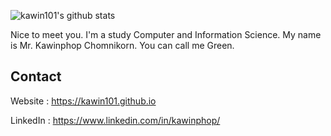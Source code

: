 ![kawin101's github stats](https://github-readme-stats.vercel.app/api?username=kawin101&show_icons=true)

Nice to meet you. I'm a study Computer and Information Science. My name is Mr. Kawinphop Chomnikorn. You can call me Green.

## Contact

Website : https://kawin101.github.io

LinkedIn : https://www.linkedin.com/in/kawinphop/
